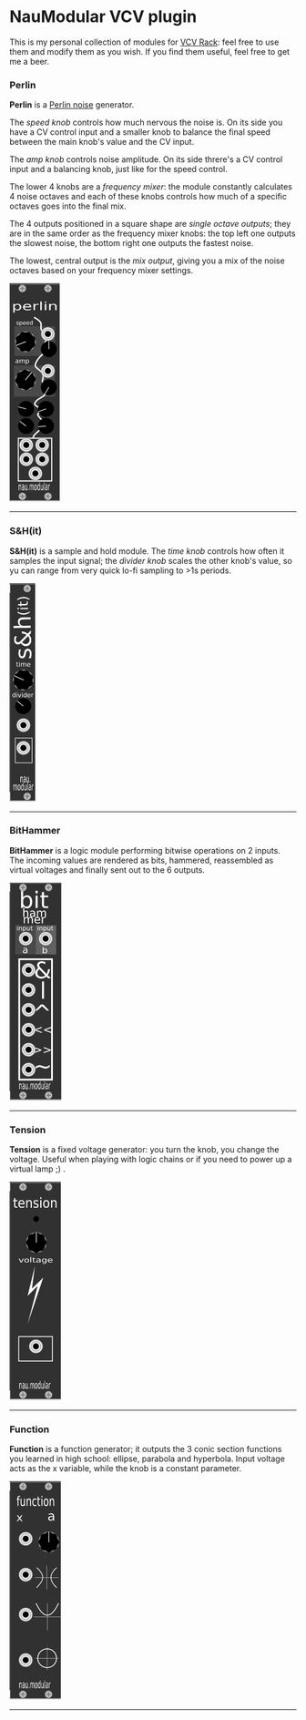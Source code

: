 
# NauModular VCV plugin

This is my personal collection of modules for [VCV Rack](https://vcvrack.com/): feel free to use them and modify them as you wish. If you find them useful, feel free to get me a beer.


### Perlin
**Perlin** is a [Perlin noise](https://en.wikipedia.org/wiki/Perlin_noise) generator. 

The *speed knob* controls how much nervous the noise is. On its side you have a CV control input and a smaller knob to balance the final speed between the main knob's value and the CV input.

The *amp knob* controls noise amplitude. On its side threre's a CV control input and a balancing knob, just like for the speed control.

The lower 4 knobs are a *frequency mixer*: the module constantly calculates 4 noise octaves and each of these knobs controls how much of a specific octaves goes into the final mix.

The 4 outputs positioned in a square shape are *single octave outputs*; they are in the same order as the frequency mixer knobs: the top left one outputs the slowest noise, the bottom right one outputs the fastest noise.

The lowest, central output is the *mix output*, giving you a mix of the noise octaves based on your frequency mixer settings.



![perlin](https://raw.githubusercontent.com/naus3a/NauModular/master/perlin.png "perlin")

---

### S&H(it)
**S&H(it)** is a sample and hold module. The *time knob* controls how often it samples the input signal; the *divider knob* scales the other knob's value, so yu can range from very quick lo-fi sampling to >1s periods.


![S&Hit](https://raw.githubusercontent.com/naus3a/NauModular/master/shit.png "S&Hit")

---

### BitHammer
**BitHammer** is a logic module performing bitwise operations on 2 inputs. The incoming values are rendered as bits, hammered, reassembled as virtual voltages and finally sent out to the 6 outputs.

![BitHammer](https://raw.githubusercontent.com/naus3a/NauModular/master/bithammer.png "BitHammer")

---

### Tension
**Tension** is a fixed voltage generator: you turn the knob, you change the voltage. Useful when playing with logic chains or if you need to power up a virtual lamp ;) .

![tension](https://raw.githubusercontent.com/naus3a/NauModular/master/tension.png "tension")

---

### Function
**Function** is a function generator; it outputs the 3 conic section functions you learned in high school: ellipse, parabola and hyperbola. Input voltage acts as the x variable, while the knob is a constant parameter.

![function](https://raw.githubusercontent.com/naus3a/NauModular/master/function.png "function")

---


